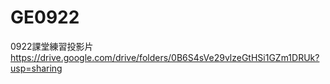 # GE0922
0922課堂練習投影片
https://drive.google.com/drive/folders/0B6S4sVe29vlzeGtHSi1GZm1DRUk?usp=sharing
